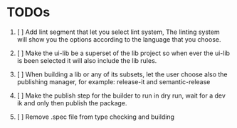 # TODOs

1. [ ] Add lint segment that let you select lint system, The linting system will show you the options according to the language that you choose.

2. [ ] Make the ui-lib be a superset of the lib project so when ever the ui-lib is been selected it will also include the lib rules.

3. [ ] When building a lib or any of its subsets, let the user choose also the publishing manager, for example: release-it and semantic-release

4. [ ] Make the publish step for the builder to run in dry run, wait for a dev ik and only then publish the package.

6. [ ] Remove .spec file from type checking and building
